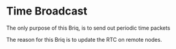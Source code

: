 # Time Broadcast



The only purpose of this Briq, is to send out periodic time packets

The reason for this Briq is to update the RTC on remote nodes.<CR>



   